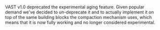 VAST v1.0 deprecated the experimental aging feature. Given popular demand we've
decided to un-deprecate it and to actually implement it on top of the same
building blocks the compaction mechanism uses, which means that it is now fully
working and no longer considered experimental.
